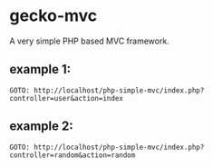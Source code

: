 # gecko-mvc
 A very simple PHP based MVC framework.


## example 1:
`
GOTO:
http://localhost/php-simple-mvc/index.php?controller=user&action=index
`

## example 2:
`
GOTO:
http://localhost/php-simple-mvc/index.php?controller=random&action=random
`

